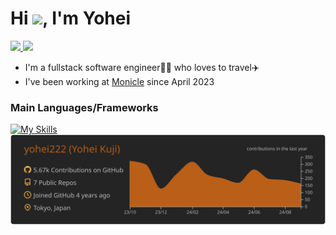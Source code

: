 <h1 align="left">Hi <img src="https://media.giphy.com/media/hvRJCLFzcasrR4ia7z/giphy.gif" width="28">, I'm Yohei</h1>

<a href="https://twitter.com/yohei_dev_222">
    <img src="https://img.shields.io/badge/X-000000?style=for-the-badge&logo=x&logoColor=white" height="20" />
</a>
<a href="https://zenn.dev/yohei222">
    <img src="https://badgen.org/img/zenn/yohei222/articles?style=flat&logo=x&logoColor=white" height="20" />
</a>

- I'm a fullstack software engineer👨‍💻 who loves to travel✈️
- I've been working at [Monicle](https://monicle.co.jp/) since April 2023

### Main Languages/Frameworks
[![My Skills](https://skillicons.dev/icons?i=js,ts,react,next,graphql,vitest,ruby,rails,mysql,postgres)](https://skillicons.dev)
[![](https://raw.githubusercontent.com/yohei222/yohei222/master/profile-summary-card-output/darcula/0-profile-details.svg)](https://github.com/vn7n24fzkq/github-profile-summary-cards)


